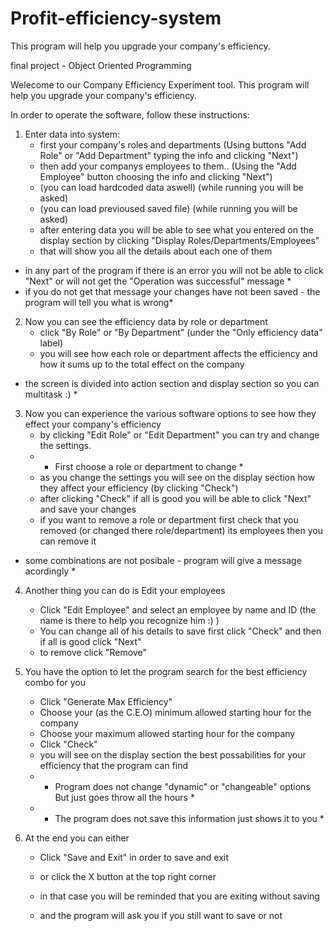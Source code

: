 # Profit-efficiency-system
This program will help you upgrade your company's efficiency.

final project - Object Oriented Programming

Welecome to our Company Efficiency Experiment tool.
This program will help you upgrade your company's efficiency.

In order to operate the software, follow these instructions:
1) Enter data into system:
	- first your company's roles and departments (Using buttons "Add Role" or "Add Department" typing the info and clicking "Next")
	- then add your companys employees to them.. (Using the "Add Employee" button choosing the info and clicking "Next")
	- (you can load hardcoded data aswell) (while running you will be asked)
	- (you can load previoused saved file) (while running you will be asked)
	- after entering data you will be able to see what you entered on the display section by clicking "Display Roles/Departments/Employees" 
	- that will show you all the details about each one of them

* in any part of the program if there is an error you will not be able to click "Next" or will not get the "Operation was successful" message *
* if you do not get that message your changes have not been saved - the program will tell you what is wrong*

2) Now you can see the efficiency data by role or department
	- click "By Role" or "By Department" (under the "Only efficiency data" label)
	- you will see how each role or department affects the efficiency and how it sums up to the total effect on the company

* the screen is divided into action section and display section so you can multitask :) *

3) Now you can experience the various software options to see how they effect your company's efficiency
	- by clicking "Edit Role" or "Edit Department" you can try and change the settings.
	- * First choose a role or department to change *  
	- as you change the settings you will see on the display section how they affect your efficiency (by clicking "Check") 
	- after clicking "Check" if all is good you will be able to click "Next" and save your changes
	- if you want to remove a role or department first check that you removed (or changed there role/department) its employees then you can remove it

* some combinations are not posibale - program will give a message acordingly *

4) Another thing you can do is Edit your employees
	- Click "Edit Employee" and select an employee by name and ID (the name is there to help you recognize him :) )
	- You can change all of his details to save first click "Check" and then if all is good click "Next"
	- to remove click "Remove"

5) You have the option to let the program search for the best efficiency combo for you
	- Click "Generate Max Efficiency"
	- Choose your (as the C.E.O) minimum allowed starting hour for the company
	- Choose your maximum allowed starting hour for the company
	- Click "Check"
	- you will see on the display section the best possabilities for your efficiency that the program can find
	- * Program does not change "dynamic" or "changeable" options But just goes throw all the hours *
	- * The program does not save this information just shows it to you *


6) At the end you can either

	- Click "Save and Exit" in order to save and exit

	- or click the X button at the top right corner

	- in that case you will be reminded that you are exiting without saving 

	- and the program will ask you if you still want to save or not

